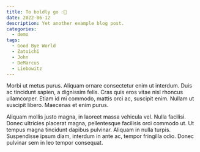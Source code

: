 ```yaml
---
title: To boldly go ☝🏻
date: 2022-06-12
description: Yet another example blog post.
categories:
  - demo
tags:
  - Good Bye World
  - Zatoichi
  - John
  - DeMarcus
  - Liebowitz
---
```


Morbi ut metus purus. Aliquam ornare consectetur enim ut interdum. Duis ac tincidunt sapien, a dignissim felis. Cras quis eros vitae nisl rhoncus ullamcorper. Etiam id mi commodo, mattis orci ac, suscipit enim. Nullam ut suscipit libero. Maecenas et enim purus.

Aliquam mollis justo magna, in laoreet massa vehicula vel. Nulla facilisi. Donec ultricies placerat magna, pellentesque facilisis orci commodo ut. Ut tempus magna tincidunt dapibus pulvinar. Aliquam in nulla turpis. Suspendisse ipsum diam, interdum in ante ac, tempor fringilla odio. Donec pulvinar sem in leo tempor consequat.
